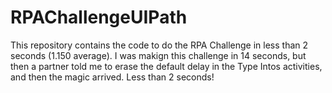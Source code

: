 # RPAChallengeUIPath
This repository contains the code to do the RPA Challenge in less than 2 seconds (1.150 average).
I was makign this challenge in 14 seconds, but then a partner told me to erase the default delay in the Type Intos activities, and then the magic arrived. Less than 2 seconds!
